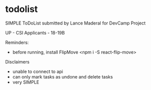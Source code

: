 # todolist

SIMPLE ToDoList submitted by Lance Maderal 
for DevCamp Project

UP - CSI Applicants - 18-19B

Reminders:
  - before running, 
    install FlipMove 
    <npm i -S react-flip-move>
    <npm install>
  
 Disclaimers 
  - unable to connect to api
  - can only mark tasks as undone and delete tasks
  - very SIMPLE
